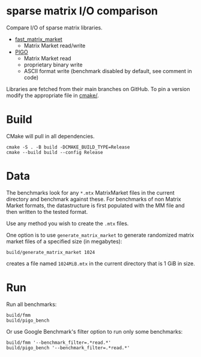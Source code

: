 # sparse matrix I/O comparison
Compare I/O of sparse matrix libraries.

* [fast_matrix_market](https://github.com/alugowski/fast_matrix_market)
  * Matrix Market read/write
* [PIGO](https://github.com/GT-TDAlab/PIGO)
  * Matrix Market read
  * proprietary binary write
  * ASCII format write (benchmark disabled by default, see comment in code)

Libraries are fetched from their main branches on GitHub. To pin a version modify the appropriate file in [cmake/](cmake).

# Build

CMake will pull in all dependencies.

```shell
cmake -S . -B build -DCMAKE_BUILD_TYPE=Release
cmake --build build --config Release
```

# Data

The benchmarks look for any `*.mtx` MatrixMarket files in the current directory and benchmark against these. For benchmarks of non Matrix Market formats, the datastructure is first populated with the MM file and then written to the tested format.

Use any method you wish to create the `.mtx` files.

One option is to use `generate_matrix_market` to generate randomized matrix market files of a specified size (in megabytes):
```shell
build/generate_matrix_market 1024
```
creates a file named `1024MiB.mtx` in the current directory that is 1 GiB in size.

# Run

Run all benchmarks:
```shell
build/fmm
build/pigo_bench
```

Or use Google Benchmark's filter option to run only some benchmarks:
```shell
build/fmm '--benchmark_filter=.*read.*'
build/pigo_bench '--benchmark_filter=.*read.*'
```